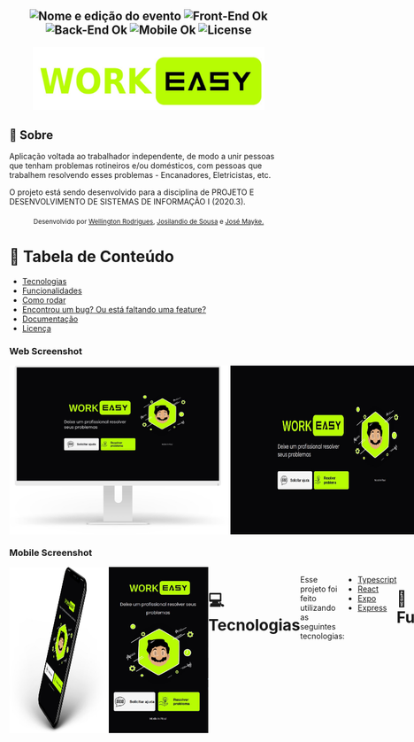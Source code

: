 <h2 align="center">
  <img src="https://img.shields.io/badge/Work%20Easy-v1-blueblack?color=greenyellow&style=for-the-badge" alt="Nome e edição do evento" />
  <img src="https://img.shields.io/badge/Front End%3F-ok-blueblack?color=greenyellow&style=for-the-badge" alt="Front-End Ok" />
  <img src="https://img.shields.io/badge/Back End%3F-ok-blueblack?color=greenyellow&style=for-the-badge" alt="Back-End Ok" />
  <img src="https://img.shields.io/badge/Mobile%3F-ok-blueblack?color=greenyellow&style=for-the-badge" alt="Mobile Ok" />
  <img src="https://img.shields.io/github/license/WorkEasy/WorkEasy?color=black&style=for-the-badge" alt="License" />
</h2>

<p align="center">
   <img src="https://github.com/WorkEasy/WorkEasy/blob/master/Img-telas/photo5163603438272096481.jpg" alt="logo-WorkEasy" width="420"/>
</p>


## 📖 Sobre 


Aplicação voltada ao trabalhador independente, de modo a unir pessoas que tenham problemas rotineiros e/ou domésticos, com pessoas que trabalhem resolvendo esses problemas - Encanadores, Eletricistas, etc. 

O projeto está sendo desenvolvido para a disciplina de PROJETO E DESENVOLVIMENTO DE SISTEMAS DE INFORMAÇÃO I (2020.3).



<div align="center">
  <sub>Desenvolvido por 
    <a href="https://github.com/wrtinho">Wellington Rodrigues</a>, 
    <a href="https://github.com/eldblack">Josilandio de Sousa</a> e 
    <a href="https://github.com/JoseMayke">José Mayke.</a>
  </sub>
</div>

# :pushpin: Tabela de Conteúdo

* [Tecnologias](#computer-tecnologias)
* [Funcionalidades](#rocket-funcionalidades)
* [Como rodar](#construction_worker-como-rodar)
* [Encontrou um bug? Ou está faltando uma feature?](#bug-problemas)
* [Documentação](#closed_book-documentação)
* [Licença](#memo-licença)

### Web Screenshot
<div style="display: flex; flex-direction: 'row'; align-items: 'center';">
   <img src="https://github.com/WorkEasy/WorkEasy/blob/master/Img-telas/photo5159388335892965514.jpg" width="400px">
   <img src="https://github.com/WorkEasy/WorkEasy/blob/master/Img-telas/photo5159388335892965512.jpg" width="400px">
</div>

### Mobile Screenshot
<div style="display: flex; flex-direction: 'row';">
   <img src="https://github.com/WorkEasy/WorkEasy/blob/master/Img-telas/photo5159388335892965513.jpg" width="180">
   <img src="https://github.com/WorkEasy/WorkEasy/blob/master/Img-telas/photo5159388335892965511.jpg" width="180">
   


# :computer: Tecnologias
Esse projeto foi feito utilizando as seguintes tecnologias:

* [Typescript](https://www.typescriptlang.org/)
* [React](https://reactjs.org/)
* [Expo](https://expo.io/)
* [Express](https://expressjs.com/) 

# :rocket: Funcionalidades

* Site para cadastro de cliente e trabalhador.
* App para conectar cliente e trabalhador.

# :construction_worker: Como rodar
```bash
# Clone o Repositoria
$ git clone https://github.com/WorkEasy/WorkEasy.git
```
### 📦 Rode a API

```bash
# Vá para a pasta do servidor
$ cd WorkEasy/server

# Instale as depedencias
$ yarn install

# Rode a aplicação
$ yarn start
```
Acesse a API: http://localhost:3333/

### 💻 Rode o Project Web

```bash
# Vá para a pasta webs
$ cd WorkEasy/web

# Instale as depedencias
$ yarn install

# Rode a aplicação
$ yarn start
```
Acesse: http://localhost:3000/ para ver o resultado.

### 📱 Run Mobile Project
Para rodar o projeto mobile você precisa de um celular com o [expo](https://play.google.com/store/apps/details?id=host.exp.exponent) instlado ou um emulador android/ios.

```bash
# Vá para a pasta mobile
$ cd WorkEasy/mobile

# Instale as depedencias
$ yarn install

# Rode a aplicação
$ yarn start
```
Depois leia o QRCode com o app do [expo](https://play.google.com/store/apps/details?id=host.exp.exponent) ou rode em um emulador.


# :bug: Problemas

Fique a vontade para criar uma nova issue com o respectivo titulo e descrição na página de issues do [WorkEasy](https://github.com/WorkEasy/WorkEasy/issues) Repositorio.

# :closed_book: Documentação

Confira a documentação da aplicação: [WorkEasy - Documentação](https://github.com/WorkEasy/WorkEasy/blob/master/WorkEasy-Documenta%C3%A7%C3%A3o.pdf) para mais detalhes.

# :memo: Licença

Lançado em 2020 :memo: Licença

Made by [Wellington Rodrigues](https://github.com/wrtinho), [Josilandio de Sousa](https://github.com/eldblack) e [José Mayke](https://github.com/JoseMayke).
Esse projeto esta sobre [MIT license](./LICENSE).

